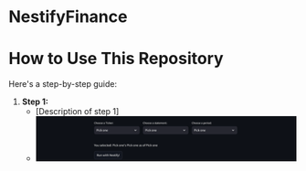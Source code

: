 # NestifyFinance

# How to Use This Repository

Here's a step-by-step guide:

1.  **Step 1:**
    * [Description of step 1]
    * ![Screenshot of step 1](images/selector.png)
